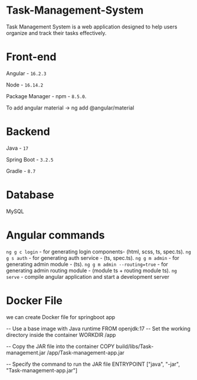 # Task-Management-System
Task Management System is a web application designed to help users organize and track their tasks effectively.

# Front-end
Angular - `16.2.3`

Node - `16.14.2`

Package Manager - npm - `8.5.0`.

To add angular material  -> ng add @angular/material

# Backend
Java - `17`

Spring Boot - `3.2.5`

Gradle - `8.7`

# Database
MySQL

# Angular commands
`ng g c login` - for generating login components- (html, scss, ts, spec.ts).
`ng g s auth` - for generating auth service - (ts, spec.ts).
`ng g m admin` - for generating admin module - (ts).
`ng g m admin --routing=true` - for generating admin routing module - (module ts + routing module ts).
`ng serve` - compile angular application and start a development server

# Docker File
we can create Docker file for springboot app

-- Use a base image with Java runtime
FROM openjdk:17
-- Set the working directory inside the container
WORKDIR /app

-- Copy the JAR file into the container
COPY build/libs/Task-management.jar /app/Task-management-app.jar

-- Specify the command to run the JAR file
ENTRYPOINT ["java", "-jar", "Task-management-app.jar"]
